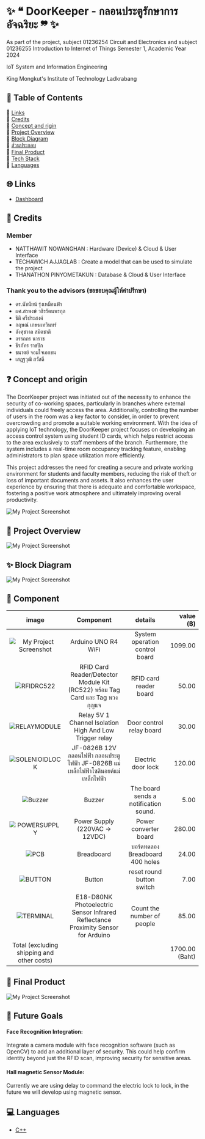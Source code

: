 

# ✨  ❝ DoorKeeper - กลอนประตูรักษาการอัจฉริยะ ❞ ✨

As part of the project, subject 01236254 Circuit and Electronics and subject 01236255 Introduction to Internet of Things
Semester 1, Academic Year 2024

IoT System and Information Engineering

King Mongkut's Institute of Technology Ladkrabang



## 📁 Table of Contents

  🔸 [Links](#-links) <br> 
  🔸 [Credits](#-Credits) <br> 
  🔸 [Concept and rigin](#-concept-and-origin) <br>
  🔸 [Project Overview](#-Project-Overview) <br>
  🔸 [Block Diagram](#-block-diagram) <br>
  🔸 [ส่วนประกอบ](#ส่วนประกอบ) <br>
  🔸 [Final Product](#final-product) <br>
  🔸 [Tech Stack](#tech-stack) <br>
  🔸 [Languages](#languages) <br>

## 🌐 Links

- [Dashboard](https://doornot.fakepng.dev/ui)

## 👥 Credits

### Member
- NATTHAWIT NOWANGHAN : Hardware (Device) & Cloud & User Interface
- TECHAWICH  AJJAGLAB : Create a model that can be used to simulate the project
- THANATHON  PINYOMETAKUN : Database & Cloud & User Interface  

### Thank you to the advisors (ขอขอบคุณผู้ให้คำปรึกษา)
- ดร.นัชนัยน์ รุ่งเหมือนฟ้า
- ผศ.สรพงษ์ วชิรรัตนพรกุล
- ธิติ ศรีประสงค์
- กฤษณ์ เกษมเทวินทร์
- อังศุชวาล	สมิตชาติ
- อรรถกร นาราช
- ธีรภัทร	ราชปัก
- ธนาตย์ จอมใจเอกขน
- เสฎฐวุฒิ สวัสดี
  

## ❓ Concept and origin

The DoorKeeper project was initiated out of the necessity to enhance the security of co-working spaces, particularly in branches where external individuals could freely access the area. Additionally, controlling the number of users in the room was a key factor to consider, in order to prevent overcrowding and promote a suitable working environment. With the idea of applying IoT technology, the DoorKeeper project focuses on developing an access control system using student ID cards, which helps restrict access to the area exclusively to staff members of the branch. Furthermore, the system includes a real-time room occupancy tracking feature, enabling administrators to plan space utilization more efficiently.

This project addresses the need for creating a secure and private working environment for students and faculty members, reducing the risk of theft or loss of important documents and assets. It also enhances the user experience by ensuring that there is adequate and comfortable workspace, fostering a positive work atmosphere and ultimately improving overall productivity.

![My Project Screenshot](image/image3.png) 

## 🌈 Project Overview

![My Project Screenshot](image/image2.png) 

## ✨ Block Diagram

![My Project Screenshot](image/image4.png) 

## 📍 Component

|                     image                    |            Component             |         details         | value (฿) |
| :------------------------------------------: | :-------------------------------: | :------------------------: | -------: |
| ![My Project Screenshot](image/ARD-UNO-R4W.png)|          Arduino UNO R4 WiFi      | System operation control board |   1099.00 |
|     ![RFIDRC522](image/rfidpic.png)      |        RFID Card Reader/Detector Module Kit (RC522) พร้อม Tag Card และ Tag พวงกุญแจ        |     RFID card reader board     |    50.00 |
|   ![RELAYMODULE](image/relaypic.png)    |           Relay 5V 1 Channel Isolation High And Low Trigger relay            |  Door control relay board  |    30.00 |
| ![SOLENIOIDLOCK](image/jfpic.png)  |           JF-0826B 12V กลอนไฟฟ้า กลอนประตูไฟฟ้า JF-0826B แม่เหล็กไฟฟ้าโซลินอยด์แม่เหล็กไฟฟ้า          |          Electric door lock          |   120.00 |
|        ![Buzzer](image/buzzerpic.png)         |              Buzzer               |  The board sends a notification sound.    |     5.00 |
|   ![POWERSUPPLY](image/dcpic.png)    |  Power Supply (220VAC -> 12VDC)   |    Power converter board     |   280.00 |
|           ![PCB](image/Breadboardpic.png)            |                Breadboard                |       บอร์ดทดลอง Breadboard 400 holes       |    24.00 |
|        ![BUTTON](image/buttonpic.png)        |              Button               |           reset round button switch           |     7.00 |
|      ![TERMINAL](image/irpic.png)       |          E18-D80NK Photoelectric Sensor Infrared Reflectance Proximity Sensor for Arduino           |         Count the number of people          |    85.00 |
|      Total (excluding shipping and other costs)       |                                   |                            |   1700.00 (Baht) |

## 🤩 Final Product

![My Project Screenshot](image/finalpj.png) 

## 🚀 Future Goals

#### Face Recognition Integration:
Integrate a camera module with face recognition software (such as OpenCV) to add an additional layer of security. This could help confirm identity beyond just the RFID scan, improving security for sensitive areas.

#### Hall magnetic Sensor Module:
Currently we are using delay to command the electric lock to lock, in the future we will develop using magnetic sensor.

## 💻 Languages
- [C++](https://en.wikipedia.org/wiki/C%2B%2B)
